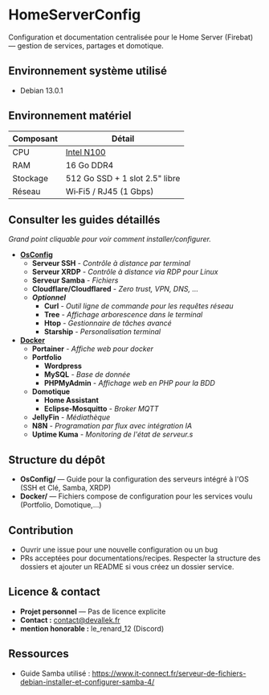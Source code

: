 # HomeServerConfig

Configuration et documentation centralisée pour le Home Server (Firebat) — gestion de services, partages et domotique.

## Environnement système utilisé

- Debian 13.0.1

## Environnement matériel

| Composant | Détail                                                                                                                                    |
| --------- | ----------------------------------------------------------------------------------------------------------------------------------------- |
| CPU       | [Intel N100](https://www.intel.fr/content/www/fr/fr/products/sku/231803/intel-processor-n100-6m-cache-up-to-3-40-ghz/specifications.html) |
| RAM       | 16 Go DDR4                                                                                                                                |
| Stockage  | 512 Go SSD + 1 slot 2.5" libre                                                                                                            |
| Réseau    | Wi‑Fi5 / RJ45 (1 Gbps)                                                                                                                    |

## Consulter les guides détaillés

_Grand point cliquable pour voir comment installer/configurer._

- [**OsConfig**](https://github.com/ProtoxViler/HomeServerConfig/tree/main/OsConfig)
  - **Serveur SSH** - _Contrôle à distance par terminal_
  - **Serveur XRDP** - _Contrôle à distance via RDP pour Linux_
  - **Serveur Samba** - _Fichiers_
  - **Cloudflare/Cloudflared** - _Zero trust, VPN, DNS, ..._
  - **_Optionnel_**
    - **Curl** - _Outil ligne de commande pour les requêtes réseau_
    - **Tree** - _Affichage arborescence dans le terminal_
    - **Htop** - _Gestionnaire de tâches avancé_
    - **Starship** - _Personalisation terminal_
- [**Docker**](https://github.com/ProtoxViler/HomeServerConfig/tree/main/Docker)
  - **Portainer** - _Affiche web pour docker_
  - **Portfolio**
    - **Wordpress**
    - **MySQL** - _Base de donnée_
    - **PHPMyAdmin** - _Affichage web en PHP pour la BDD_
  - **Domotique**
    - **Home Assistant**
    - **Eclipse-Mosquitto** - _Broker MQTT_
  - **JellyFin** - _Médiathèque_
  - **N8N** - _Programation par flux avec intégration IA_
  - **Uptime Kuma** - _Monitoring de l'état de serveur.s_

## Structure du dépôt

- **OsConfig/** — Guide pour la configuration des serveurs intégré à l'OS (SSH et Clé, Samba, XRDP)
- **Docker/** — Fichiers compose de configuration pour les services voulu (Portfolio, Domotique,...)

## Contribution

- Ouvrir une issue pour une nouvelle configuration ou un bug
- PRs acceptées pour documentations/recipes. Respecter la structure des dossiers et ajouter un README si vous créez un dossier service.

## Licence & contact

- **Projet personnel** — Pas de licence explicite
- **Contact :** contact@devallek.fr
- **mention honorable :** le_renard_12 (Discord)

## Ressources

- Guide Samba utilisé : https://www.it-connect.fr/serveur-de-fichiers-debian-installer-et-configurer-samba-4/
